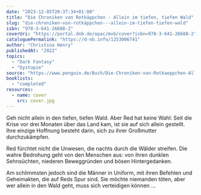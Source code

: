 ```yaml
---
date: "2023-12-05T20:37:34+01:00"
title: "Die Chroniken von Rotkäppchen - Allein im tiefen, tiefen Wald"
slug: "die-chroniken-von-rotkäppchen---allein-im-tiefen-tiefen-wald"
isbn: "978-3-641-26688-2"
coverUri: "https://portal.dnb.de/opac/mvb/cover?isbn=978-3-641-26688-2"
cataloguePermalink: "https://d-nb.info/1253006741"
author: "Christina Henry"
publishedAt: "2022"
topics:
  - "Dark Fantasy"
  - "Dystopie"
source: "https://www.penguin.de/Buch/Die-Chroniken-von-Rotkaeppchen-Allein-im-tiefen-tiefen-Wald/Christina-Henry/Penhaligon/e565576.rhd"
booklists:
  - "completed"
resources:
  - name: cover
    src: cover.jpg
---
```


Geh nicht allein in den tiefen, tiefen Wald. Aber Red hat keine Wahl: Seit die 
Krise vor drei Monaten über das Land kam, ist sie auf sich allein gestellt. Ihre 
einzige Hoffnung besteht darin, sich zu ihrer Großmutter durchzukämpfen.

Red fürchtet nicht die Unwesen, die nachts durch die Wälder streifen. Die wahre 
Bedrohung geht von den Menschen aus: von ihren dunklen Sehnsüchten, niederen 
Beweggründen und bösen Hintergedanken.

Am schlimmsten jedoch sind die Männer in Uniform, mit ihren Befehlen und 
Geheimakten, die auf Reds Spur sind. Sie möchte niemanden töten, aber wer allein 
in den Wald geht, muss sich verteidigen können ...